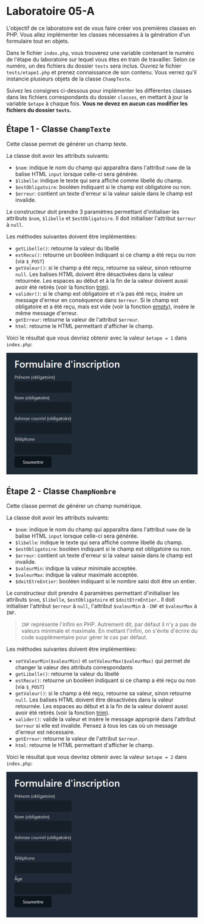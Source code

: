 # Laboratoire 05-A

L'objectif de ce laboratoire est de vous faire créer vos premières classes en PHP. Vous allez implémenter les classes nécessaires à la génération d'un formulaire tout en objets.

Dans le fichier `index.php`, vous trouverez une variable contenant le numéro de l'étape du laboratoire sur lequel vous êtes en train de travailler. Selon ce numéro, un des fichiers du dossier `tests` sera inclus. Ouvrez le fichier `tests/etape1.php` et prenez connaissance de son contenu. Vous verrez qu'il instancie plusieurs objets de la classe `ChampTexte`.

Suivez les consignes ci-dessous pour implémenter les différentes classes dans les fichiers correspondants du dossier `classes`, en mettant à jour la variable `$etape` à chaque fois. **Vous ne devez en aucun cas modifier les fichiers du dossier `tests`.**

## Étape 1 - Classe `ChampTexte`

Cette classe permet de générer un champ texte.

La classe doit avoir les attributs suivants:

* `$nom`: indique le nom du champ qui apparaîtra dans l'attribut `name` de la balise HTML `input` lorsque celle-ci sera générée.
* `$libelle`: indique le texte qui sera affiché comme libellé du champ.
* `$estObligatoire`: booléen indiquant si le champ est obligatoire ou non.
* `$erreur`: contient un texte d'erreur si la valeur saisie dans le champ est invalide.

Le constructeur doit prendre 3 paramètres permettant d'initialiser les attributs `$nom`, `$libelle` et `$estObligatoire`. Il doit initialiser l'attribut `$erreur` à `null`.

Les méthodes suivantes doivent être implémentées:

* `getLibelle()`: retourne la valeur du libellé
* `estRecu()`: retourne un booléen indiquant si ce champ a été reçu ou non (via `$_POST`)
* `getValeur()`: si le champ a été reçu, retourne sa valeur, sinon retourne `null`. Les balises HTML doivent être désactivées dans la valeur retournée. Les espaces au début et à la fin de la valeur doivent aussi avoir été retirés (voir la fonction [trim](https://www.php.net/manual/fr/function.trim.php)).
* `valider()`: si le champ est obligatoire et n'a pas été reçu, insère un message d'erreur en conséquence dans `$erreur`. Si le champ est obligatoire et a été reçu, mais est vide (voir la fonction [empty](https://www.php.net/manual/fr/function.empty.php)), insère le même message d'erreur.
* `getErreur`: retourne la valeur de l'attribut `$erreur`.
* `html`: retourne le HTML permettant d'afficher le champ.

Voici le résultat que vous devriez obtenir avec la valeur `$etape = 1` dans `index.php`:

![](images-readme/etape1.gif)

## Étape 2 - Classe `ChampNombre`

Cette classe permet de générer un champ numérique.

La classe doit avoir les attributs suivants:

* `$nom`: indique le nom du champ qui apparaîtra dans l'attribut `name` de la balise HTML `input` lorsque celle-ci sera générée.
* `$libelle`: indique le texte qui sera affiché comme libellé du champ.
* `$estObligatoire`: booléen indiquant si le champ est obligatoire ou non.
* `$erreur`: contient un texte d'erreur si la valeur saisie dans le champ est invalide.
* `$valeurMin`: indique la valeur minimale acceptée.
* `$valeurMax`: indique la valeur maximale acceptée.
* `$doitEtreEntier`: booléen indiquant si le nombre saisi doit être un entier.

Le constructeur doit prendre 4 paramètres permettant d'initialiser les attributs `$nom`, `$libelle`, `$estObligatoire` et `$doitEtreEntier`.. Il doit initialiser l'attribut `$erreur` à `null`, l'attribut `$valeurMin` à `-INF` et `$valeurMax` à `INF`.
    
> `INF` représente l'infini en PHP. Autrement dit, par défaut il n'y a pas de valeurs minimale et maximale. En mettant l'infini, on s'évite d'écrire du code supplémentaire pour gérer le cas par défaut.

Les méthodes suivantes doivent être implémentées:

* `setValeurMin($valeurMin)` et `setValeurMax($valeurMax)` qui permet de changer la valeur des attributs correspondants
* `getLibelle()`: retourne la valeur du libellé
* `estRecu()`: retourne un booléen indiquant si ce champ a été reçu ou non (via `$_POST`)
* `getValeur()`: si le champ a été reçu, retourne sa valeur, sinon retourne `null`. Les balises HTML doivent être désactivées dans la valeur retournée. Les espaces au début et à la fin de la valeur doivent aussi avoir été retirés (voir la fonction [trim](https://www.php.net/manual/fr/function.trim.php)).
* `valider()`: valide la valeur et insère le message approprié dans l'attribut `$erreur` si elle est invalide. Pensez à tous les cas où un message d'erreur est nécessaire.
* `getErreur`: retourne la valeur de l'attribut `$erreur`.
* `html`: retourne le HTML permettant d'afficher le champ.

Voici le résultat que vous devriez obtenir avec la valeur `$etape = 2` dans `index.php`:

![](images-readme/etape2.gif)
